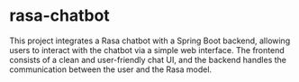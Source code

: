 # rasa-chatbot
This project integrates a Rasa chatbot with a Spring Boot backend, allowing users to interact with the chatbot via a simple web interface. The frontend consists of a clean and user-friendly chat UI, and the backend handles the communication between the user and the Rasa model.
